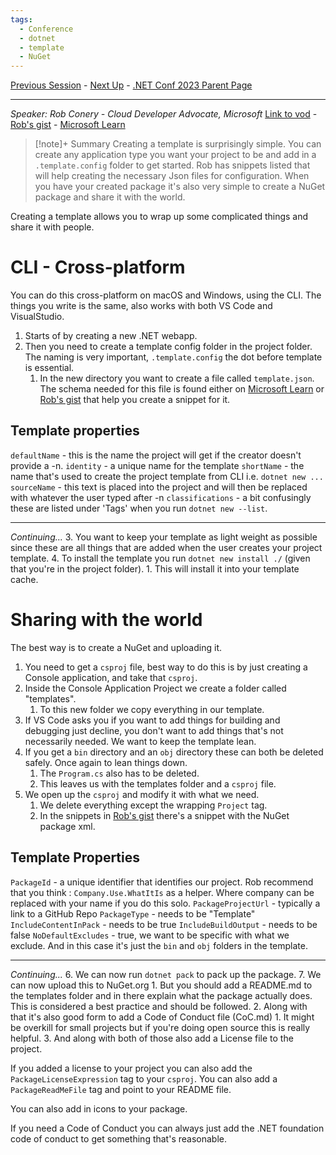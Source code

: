 ```yaml
---
tags:
  - Conference
  - dotnet
  - template
  - NuGet
---
```

[Previous Session](Improve%20your%20ASP.NET%20core%20web%20app%20performance%20using%20Azure%20Cache%20for%20Redis.md) - [Next Up](dotnet%20is%20the%20best%20backend%20for%20your%20JavaScript%20frontend.md) - [.NET Conf 2023 Parent Page](README.md)

---
_Speaker: Rob Conery - Cloud Developer Advocate, Microsoft_
[Link to vod](https://www.youtube.com/watch?v=XzD-95qfWJM) - [Rob's gist](https://gist.github.com/robconery/6182bcdc532a54b2f47b2e969a05cfcc) - [Microsoft Learn](https://learn.microsoft.com/en-us/dotnet/core/tutorials/cli-templates-create-project-template) 

>[!note]+ Summary
>Creating a template is surprisingly simple. You can create any application type you want your project to be and add in a `.template.config` folder to get started. Rob has snippets listed that will help creating the necessary Json files for configuration. When you have your created package it's also very simple to create a NuGet package and share it with the world.

Creating a template allows you to wrap up some complicated things and share it with people. 
# CLI - Cross-platform
You can do this cross-platform on macOS and Windows, using the CLI. The things you write is the same, also works with both VS Code and VisualStudio. 

1. Starts of by creating a new .NET webapp. 
2. Then you need to create a template config folder in the project folder. The naming is very important, `.template.config`  the dot before template is essential.
	1. In the new directory you want to create a file called `template.json`. The schema needed for this file is found either on [Microsoft Learn](https://learn.microsoft.com/en-us/dotnet/core/tools/custom-templates#templatejson) or [Rob's gist](https://gist.github.com/robconery/6182bcdc532a54b2f47b2e969a05cfcc) that help you create a snippet for it.

## Template properties
`defaultName` - this is the name the project will get if the creator doesn't provide a -n.
`identity` - a unique name for the template
`shortName` - the name that's used to create the project template from CLI i.e. `dotnet new ...`
`sourceName` -  this text is placed into the project and will then be replaced with whatever the user typed after -n
`classifications` - a bit confusingly these are listed under 'Tags' when you run 
`dotnet new --list`. 

---
_Continuing..._
3. You want to keep your template as light weight as possible since these are all things that are added when the user creates your project template. 
4. To install the template you run `dotnet new install ./` (given that you're in the project folder). 
	1. This will install it into your template cache.
# Sharing with the world
The best way is to create a NuGet and uploading it. 
1. You need to get a `csproj` file, best way to do this is by just creating a Console application, and take that `csproj`.
2. Inside the Console Application Project we create a folder called "templates". 
	1. To this new folder we copy everything in our template.
3. If VS Code asks you if you want to add things for building and debugging just decline, you don't want to add things that's not necessarily needed. We want to keep the template lean. 
4. If you get a `bin` directory and an `obj` directory these can both be deleted safely. Once again to lean things down. 
	1. The `Program.cs` also has to be deleted. 
	2. This leaves us with the templates folder and a `csproj` file.
5. We open up the `csproj` and modify it with what we need.
	1. We delete everything except the wrapping `Project` tag. 
	2. In the snippets in [Rob's gist](https://gist.github.com/robconery/6182bcdc532a54b2f47b2e969a05cfcc) there's a snippet with the NuGet package xml.

## Template Properties
`PackageId` - a unique identifier that identifies our project. Rob recommend that you think : `Company.Use.WhatItIs` as a helper. Where company can be replaced with your name if you do this solo.
`PackageProjectUrl` - typically a link to a GitHub Repo
`PackageType` - needs to be "Template"
`IncludeContentInPack` - needs to be true
`IncludeBuildOutput` - needs to be false
`NoDefaultExcludes` - true, we want to be specific with what we exclude. And in this case it's just the `bin` and `obj` folders in the template.

---
_Continuing..._ 
6. We can now run `dotnet pack` to pack up the package.
7. We can now upload this to NuGet.org
	1. But you should add a README.md to the templates folder and in there explain what the package actually does. This is considered a best practice and should be followed.
	2. Along with that it's also good form to add a Code of Conduct file (CoC.md)
		1. It might be overkill for small projects but if you're doing open source this is really helpful.
	3. And along with both of those also add a License file to the project.

If you added a license to your project you can also add the `PackageLicenseExpression` tag to your `csproj`. You can also add a `PackageReadMeFile` tag and point to your README file. 

You can also add in icons to your package. 

If you need a Code of Conduct you can always just add the .NET foundation code of conduct to get something that's reasonable.